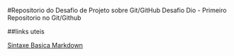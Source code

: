 #Repositorio do Desafio de Projeto sobre Git/GitHub
Desafio Dio - Primeiro Repositorio no Git/Github

##links uteis

[Sintaxe Basica Markdown](https://www.markdownguide.org/basic-syntax/)
